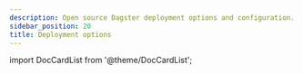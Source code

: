 ```yaml
---
description: Open source Dagster deployment options and configuration.
sidebar_position: 20
title: Deployment options
---
```


import DocCardList from '@theme/DocCardList';

<DocCardList />
